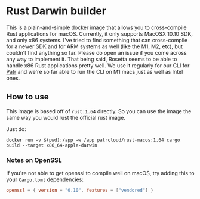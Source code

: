 # Rust Darwin builder

This is a plain-and-simple docker image that allows you to cross-compile Rust applications for macOS. Currently, it only supports MacOSX 10.10 SDK, and only x86 systems. I've tried to find something that can cross-compile for a newer SDK and for ARM systems as well (like the M1, M2, etc), but couldn't find anything so far. Please do open an issue if you come across any way to implement it. That being said, Rosetta seems to be able to handle x86 Rust applications pretty well. We use it regularly for our CLI for [Patr](https://patr.cloud) and we're so far able to run the CLI on M1 macs just as well as Intel ones.

## How to use

This image is based off of `rust:1.64` directly. So you can use the image the same way you would rust the official rust image.

Just do:

```
docker run -v $(pwd):/app -w /app patrcloud/rust-macos:1.64 cargo build --target x86_64-apple-darwin
```

### Notes on OpenSSL

If you're not able to get openssl to compile well on macOS, try adding this to your `Cargo.toml` dependencies:

```toml
openssl = { version = "0.10", features = ["vendored"] }
```
